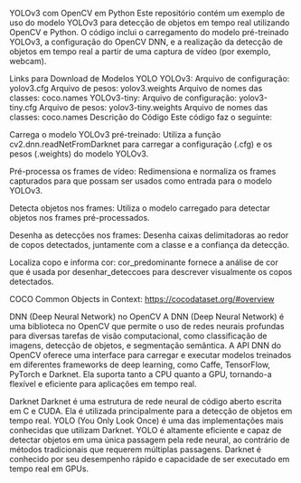 YOLOv3 com OpenCV em Python
Este repositório contém um exemplo de uso do modelo YOLOv3 para detecção de objetos em tempo real utilizando OpenCV e Python. O código inclui o carregamento do modelo pré-treinado YOLOv3, a configuração do OpenCV DNN, e a realização da detecção de objetos em tempo real a partir de uma captura de vídeo (por exemplo, webcam).

Links para Download de Modelos YOLO
YOLOv3:
Arquivo de configuração: yolov3.cfg
Arquivo de pesos: yolov3.weights
Arquivo de nomes das classes: coco.names
YOLOv3-tiny:
Arquivo de configuração: yolov3-tiny.cfg
Arquivo de pesos: yolov3-tiny.weights
Arquivo de nomes das classes: coco.names
Descrição do Código
Este código faz o seguinte:

Carrega o modelo YOLOv3 pré-treinado: Utiliza a função cv2.dnn.readNetFromDarknet para carregar a configuração (.cfg) e os pesos (.weights) do modelo YOLOv3.

Pré-processa os frames de vídeo: Redimensiona e normaliza os frames capturados para que possam ser usados como entrada para o modelo YOLOv3.

Detecta objetos nos frames: Utiliza o modelo carregado para detectar objetos nos frames pré-processados.

Desenha as detecções nos frames: Desenha caixas delimitadoras ao redor de copos detectados, juntamente com a classe e a confiança da detecção.

Localiza copo e informa cor: cor_predominante fornece a análise de cor que é usada por desenhar_deteccoes para descrever visualmente os copos detectados.

COCO
Common Objects in Context: https://cocodataset.org/#overview

DNN (Deep Neural Network) no OpenCV
A DNN (Deep Neural Network) é uma biblioteca no OpenCV que permite o uso de redes neurais profundas para diversas tarefas de visão computacional, como classificação de imagens, detecção de objetos, e segmentação semântica. A API DNN do OpenCV oferece uma interface para carregar e executar modelos treinados em diferentes frameworks de deep learning, como Caffe, TensorFlow, PyTorch e Darknet. Ela suporta tanto a CPU quanto a GPU, tornando-a flexível e eficiente para aplicações em tempo real.

Darknet
Darknet é uma estrutura de rede neural de código aberto escrita em C e CUDA. Ela é utilizada principalmente para a detecção de objetos em tempo real. YOLO (You Only Look Once) é uma das implementações mais conhecidas que utilizam Darknet. YOLO é altamente eficiente e capaz de detectar objetos em uma única passagem pela rede neural, ao contrário de métodos tradicionais que requerem múltiplas passagens. Darknet é conhecido por seu desempenho rápido e capacidade de ser executado em tempo real em GPUs.
